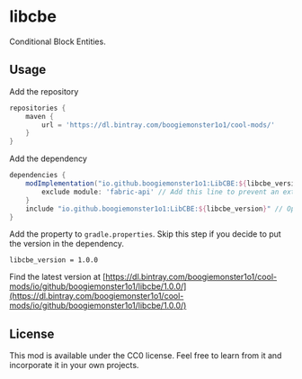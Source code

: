# libcbe

Conditional Block Entities. 

## Usage
Add the repository
```gradle
repositories {
    maven {
        url = 'https://dl.bintray.com/boogiemonster1o1/cool-mods/'
    }
}
```


Add the dependency 
```gradle
dependencies {
    modImplementation("io.github.boogiemonster1o1:LibCBE:${libcbe_version}") {
        exclude module: 'fabric-api' // Add this line to prevent an extra version of api getting pulled. LibCBE doesn't use api anyway, but the tests do
    }
    include "io.github.boogiemonster1o1:LibCBE:${libcbe_version}" // Optional, but makes it easier for users
}
```


Add the property to `gradle.properties`. Skip this step if you decide to put the version in the dependency. 
```properties
libcbe_version = 1.0.0
```
Find the latest version at [https://dl.bintray.com/boogiemonster1o1/cool-mods/io/github/boogiemonster1o1/libcbe/1.0.0/](https://dl.bintray.com/boogiemonster1o1/cool-mods/io/github/boogiemonster1o1/libcbe/1.0.0/)

## License
This mod is available under the CC0 license. Feel free to learn from it and incorporate it in your own projects.

